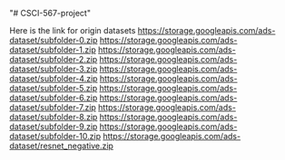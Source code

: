 "# CSCI-567-project" 

Here is the link for origin datasets
https://storage.googleapis.com/ads-dataset/subfolder-0.zip
https://storage.googleapis.com/ads-dataset/subfolder-1.zip
https://storage.googleapis.com/ads-dataset/subfolder-2.zip
https://storage.googleapis.com/ads-dataset/subfolder-3.zip
https://storage.googleapis.com/ads-dataset/subfolder-4.zip
https://storage.googleapis.com/ads-dataset/subfolder-5.zip
https://storage.googleapis.com/ads-dataset/subfolder-6.zip
https://storage.googleapis.com/ads-dataset/subfolder-7.zip
https://storage.googleapis.com/ads-dataset/subfolder-8.zip
https://storage.googleapis.com/ads-dataset/subfolder-9.zip
https://storage.googleapis.com/ads-dataset/subfolder-10.zip
https://storage.googleapis.com/ads-dataset/resnet_negative.zip
